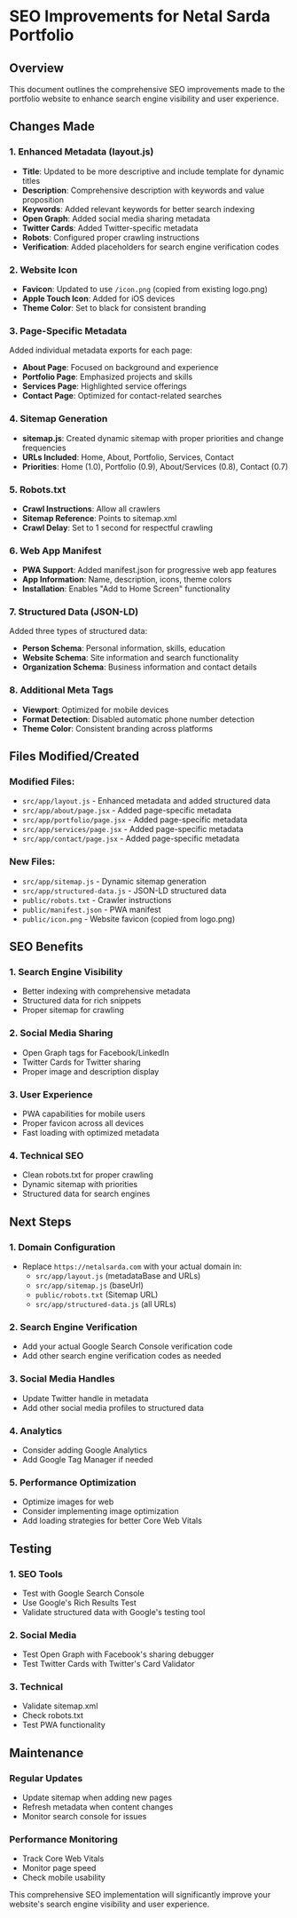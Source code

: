 # SEO Improvements for Netal Sarda Portfolio

## Overview
This document outlines the comprehensive SEO improvements made to the portfolio website to enhance search engine visibility and user experience.

## Changes Made

### 1. Enhanced Metadata (layout.js)
- **Title**: Updated to be more descriptive and include template for dynamic titles
- **Description**: Comprehensive description with keywords and value proposition
- **Keywords**: Added relevant keywords for better search indexing
- **Open Graph**: Added social media sharing metadata
- **Twitter Cards**: Added Twitter-specific metadata
- **Robots**: Configured proper crawling instructions
- **Verification**: Added placeholders for search engine verification codes

### 2. Website Icon
- **Favicon**: Updated to use `/icon.png` (copied from existing logo.png)
- **Apple Touch Icon**: Added for iOS devices
- **Theme Color**: Set to black for consistent branding

### 3. Page-Specific Metadata
Added individual metadata exports for each page:
- **About Page**: Focused on background and experience
- **Portfolio Page**: Emphasized projects and skills
- **Services Page**: Highlighted service offerings
- **Contact Page**: Optimized for contact-related searches

### 4. Sitemap Generation
- **sitemap.js**: Created dynamic sitemap with proper priorities and change frequencies
- **URLs Included**: Home, About, Portfolio, Services, Contact
- **Priorities**: Home (1.0), Portfolio (0.9), About/Services (0.8), Contact (0.7)

### 5. Robots.txt
- **Crawl Instructions**: Allow all crawlers
- **Sitemap Reference**: Points to sitemap.xml
- **Crawl Delay**: Set to 1 second for respectful crawling

### 6. Web App Manifest
- **PWA Support**: Added manifest.json for progressive web app features
- **App Information**: Name, description, icons, theme colors
- **Installation**: Enables "Add to Home Screen" functionality

### 7. Structured Data (JSON-LD)
Added three types of structured data:
- **Person Schema**: Personal information, skills, education
- **Website Schema**: Site information and search functionality
- **Organization Schema**: Business information and contact details

### 8. Additional Meta Tags
- **Viewport**: Optimized for mobile devices
- **Format Detection**: Disabled automatic phone number detection
- **Theme Color**: Consistent branding across platforms

## Files Modified/Created

### Modified Files:
- `src/app/layout.js` - Enhanced metadata and added structured data
- `src/app/about/page.jsx` - Added page-specific metadata
- `src/app/portfolio/page.jsx` - Added page-specific metadata
- `src/app/services/page.jsx` - Added page-specific metadata
- `src/app/contact/page.jsx` - Added page-specific metadata

### New Files:
- `src/app/sitemap.js` - Dynamic sitemap generation
- `src/app/structured-data.js` - JSON-LD structured data
- `public/robots.txt` - Crawler instructions
- `public/manifest.json` - PWA manifest
- `public/icon.png` - Website favicon (copied from logo.png)

## SEO Benefits

### 1. Search Engine Visibility
- Better indexing with comprehensive metadata
- Structured data for rich snippets
- Proper sitemap for crawling

### 2. Social Media Sharing
- Open Graph tags for Facebook/LinkedIn
- Twitter Cards for Twitter sharing
- Proper image and description display

### 3. User Experience
- PWA capabilities for mobile users
- Proper favicon across all devices
- Fast loading with optimized metadata

### 4. Technical SEO
- Clean robots.txt for proper crawling
- Dynamic sitemap with priorities
- Structured data for search engines

## Next Steps

### 1. Domain Configuration
- Replace `https://netalsarda.com` with your actual domain in:
  - `src/app/layout.js` (metadataBase and URLs)
  - `src/app/sitemap.js` (baseUrl)
  - `public/robots.txt` (Sitemap URL)
  - `src/app/structured-data.js` (all URLs)

### 2. Search Engine Verification
- Add your actual Google Search Console verification code
- Add other search engine verification codes as needed

### 3. Social Media Handles
- Update Twitter handle in metadata
- Add other social media profiles to structured data

### 4. Analytics
- Consider adding Google Analytics
- Add Google Tag Manager if needed

### 5. Performance Optimization
- Optimize images for web
- Consider implementing image optimization
- Add loading strategies for better Core Web Vitals

## Testing

### 1. SEO Tools
- Test with Google Search Console
- Use Google's Rich Results Test
- Validate structured data with Google's testing tool

### 2. Social Media
- Test Open Graph with Facebook's sharing debugger
- Test Twitter Cards with Twitter's Card Validator

### 3. Technical
- Validate sitemap.xml
- Check robots.txt
- Test PWA functionality

## Maintenance

### Regular Updates
- Update sitemap when adding new pages
- Refresh metadata when content changes
- Monitor search console for issues

### Performance Monitoring
- Track Core Web Vitals
- Monitor page speed
- Check mobile usability

This comprehensive SEO implementation will significantly improve your website's search engine visibility and user experience. 